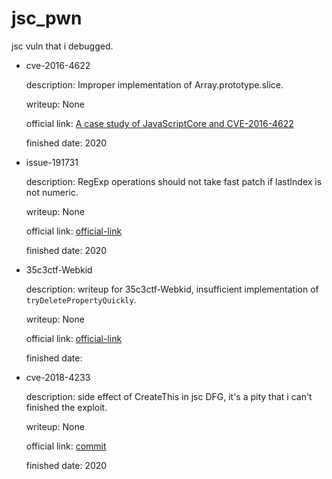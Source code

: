 # jsc_pwn

jsc vuln that i debugged.

* cve-2016-4622

    description: Improper implementation of Array.prototype.slice.

    writeup: None

    official link: [A case study of JavaScriptCore and CVE-2016-4622](http://phrack.org/papers/attacking_javascript_engines.html)

    finished date: 2020

* issue-191731

    description: RegExp operations should not take fast patch if lastIndex is not numeric.

    writeup: None

    official link: [official-link](https://github.com/WebKit/webkit/commit/7cf9d2911af9f255e0301ea16604c9fa4af340e2?diff=split#diff-fb5fbac6e9d7542468cfeed930e241c0L66)

    finished date: 2020

* 35c3ctf-Webkid

    description: writeup for 35c3ctf-Webkid, insufficient implementation of `tryDeletePropertyQuickly`.

    writeup: None

    official link: [official-link](https://github.com/saelo/35c3ctf/tree/master/WebKid)

    finished date: 

* cve-2018-4233

    description: side effect of CreateThis in jsc DFG, it's a pity that i can't finished the exploit.

    writeup: None

    official link: [commit](https://github.com/WebKit/webkit/commit/b602e9d167b2c53ed96a42ed3ee611d237f5461a)

    finished date: 2020





